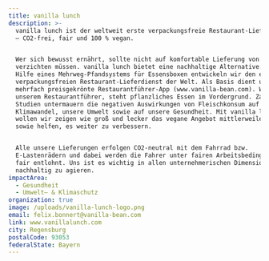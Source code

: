 ```yaml
---
title: vanilla lunch
description: >-
  vanilla lunch ist der weltweit erste verpackungsfreie Restaurant-Lieferdienst
  – CO2-frei, fair und 100 % vegan.


  Wer sich bewusst ernährt, sollte nicht auf komfortable Lieferung von Essen
  verzichten müssen. vanilla lunch bietet eine nachhaltige Alternative: Mit
  Hilfe eines Mehrweg-Pfandsystems für Essensboxen entwickeln wir den ersten
  verpackungsfreien Restaurant-Lieferdienst der Welt. Als Basis dient unsere
  mehrfach preisgekrönte Restaurantführer-App (www.vanilla-bean.com). Wie bei
  unserem Restaurantführer, steht pflanzliches Essen im Vordergrund. Zahlreiche
  Studien untermauern die negativen Auswirkungen von Fleischkonsum auf den
  Klimawandel, unsere Umwelt sowie auf unsere Gesundheit. Mit vanilla lunch
  wollen wir zeigen wie groß und lecker das vegane Angebot mittlerweile ist,
  sowie helfen, es weiter zu verbessern.


  Alle unsere Lieferungen erfolgen CO2-neutral mit dem Fahrrad bzw.
  E-Lastenrädern und dabei werden die Fahrer unter fairen Arbeitsbedingungen
  fair entlohnt. Uns ist es wichtig in allen unternehmerischen Dimensionen
  nachhaltig zu agieren.
impactArea:
  - Gesundheit
  - Umwelt– & Klimaschutz
organization: true
image: /uploads/vanilla-lunch-logo.png
email: felix.bonnert@vanilla-bean.com
link: www.vanillalunch.com
city: Regensburg
postalCode: 93053
federalState: Bayern
---
```


